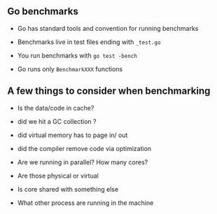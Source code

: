 
## Go benchmarks

- Go has standard tools and convention for running benchmarks

- Benchmarks live in test files ending with ``_test.go``

- You run benchmarks with ``go test -bench``

- Go runs only ``BenchmarkXXX`` functions

## A few things to consider when benchmarking

- Is the data/code in cache?

- did we hit a GC collection ?

- did virtual memory has to page in/ out

- did the compiler remove code via optimization

- Are we running in parallel? How many cores? 

- Are those physical or virtual

- Is core shared with something else

- What other process are running in the machine